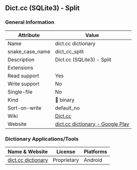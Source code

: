 ## Dict.cc (SQLite3) - Split

### General Information

| Attribute       | Value                                                                                            |
| --------------- | ------------------------------------------------------------------------------------------------ |
| Name            | dict.cc dictionary                                                                               |
| snake_case_name | dict_cc_split                                                                                    |
| Description     | Dict.cc (SQLite3) - Split                                                                        |
| Extensions      |                                                                                                  |
| Read support    | Yes                                                                                              |
| Write support   | No                                                                                               |
| Single-file     | No                                                                                               |
| Kind            | 🔢 binary                                                                                         |
| Sort-on-write   | default_no                                                                                       |
| Wiki            | [Dict.cc](https://en.wikipedia.org/wiki/Dict.cc)                                                 |
| Website         | [dict.cc dictionary - Google Play](https://play.google.com/store/apps/details?id=cc.dict.dictcc) |



### Dictionary Applications/Tools

| Name & Website                                                                     | License     | Platforms |
| ---------------------------------------------------------------------------------- | ----------- | --------- |
| [dict.cc dictionary](https://play.google.com/store/apps/details?id=cc.dict.dictcc) | Proprietary | Android   |
